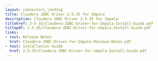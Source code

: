 ```yaml
---
layout: connectors_landing
title: Cloudera JDBC Driver 2.5.35 for Impala
description: Cloudera JDBC Driver 2.5.35 for Impala
titlehref: 2-5-35/Cloudera-JDBC-Driver-for-Impala-Install-Guide.pdf
titlepdf: 2-5-35/Cloudera-JDBC-Driver-for-Impala-Install-Guide.pdf
links:
- text: Release Notes
  href: Cloudera-JDBC-Driver-for-Impala-Release-Notes.pdf
- text: Installation Guide
  href: 2-5-35/Cloudera-JDBC-Driver-for-Impala-Install-Guide.pdf
---
```

